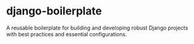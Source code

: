 # django-boilerplate
A reusable boilerplate for building and developing robust Django projects with best practices and essential configurations.
